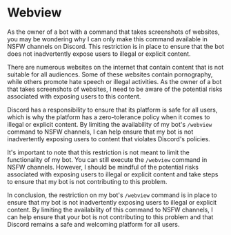 # Webview
As the owner of a bot with a command that takes screenshots of websites, you may be wondering why I can only make this command available in NSFW channels on Discord. This restriction is in place to ensure that the bot does not inadvertently expose users to illegal or explicit content.

There are numerous websites on the internet that contain content that is not suitable for all audiences. Some of these websites contain pornography, while others promote hate speech or illegal activities. As the owner of a bot that takes screenshots of websites, I need to be aware of the potential risks associated with exposing users to this content.

Discord has a responsibility to ensure that its platform is safe for all users, which is why the platform has a zero-tolerance policy when it comes to illegal or explicit content. By limiting the availability of my bot's `/webview` command to NSFW channels, I can help ensure that my bot is not inadvertently exposing users to content that violates Discord's policies.

It's important to note that this restriction is not meant to limit the functionality of my bot. You can still execute the `/webview` command in NSFW channels. However, I should be mindful of the potential risks associated with exposing users to illegal or explicit content and take steps to ensure that my bot is not contributing to this problem.

In conclusion, the restriction on my bot's `/webview` command is in place to ensure that my bot is not inadvertently exposing users to illegal or explicit content. By limiting the availability of this command to NSFW channels, I can help ensure that your bot is not contributing to this problem and that Discord remains a safe and welcoming platform for all users.
